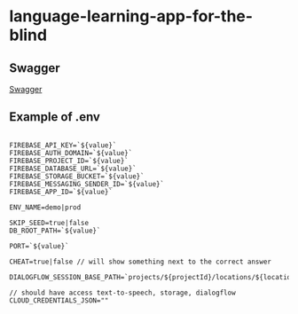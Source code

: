 # language-learning-app-for-the-blind

## Swagger
[Swagger](https://my-app-service-name-cloud-run-aisxmhvkkq-ew.a.run.app/api/docs/#/)

## Example of .env

````.env 

FIREBASE_API_KEY=`${value}`
FIREBASE_AUTH_DOMAIN=`${value}`
FIREBASE_PROJECT_ID=`${value}`
FIREBASE_DATABASE_URL=`${value}`
FIREBASE_STORAGE_BUCKET=`${value}`
FIREBASE_MESSAGING_SENDER_ID=`${value}`
FIREBASE_APP_ID=`${value}`

ENV_NAME=demo|prod

SKIP_SEED=true|false
DB_ROOT_PATH=`${value}`

PORT=`${value}`

CHEAT=true|false // will show something next to the correct answer

DIALOGFLOW_SESSION_BASE_PATH=`projects/${projectId}/locations/${location}/agent/environments/${dialogFlowEnvironmentId}`

// should have access text-to-speech, storage, dialogflow
CLOUD_CREDENTIALS_JSON=""

````